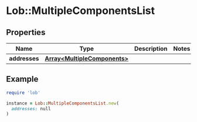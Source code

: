 # Lob::MultipleComponentsList

## Properties

| Name | Type | Description | Notes |
| ---- | ---- | ----------- | ----- |
| **addresses** | [**Array&lt;MultipleComponents&gt;**](MultipleComponents.md) |  |  |

## Example

```ruby
require 'lob'

instance = Lob::MultipleComponentsList.new(
  addresses: null
)
```

